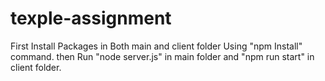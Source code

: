 # texple-assignment
First Install Packages in Both main and client folder Using "npm Install" command.
then Run "node server.js" in main folder and "npm run start" in client folder.
